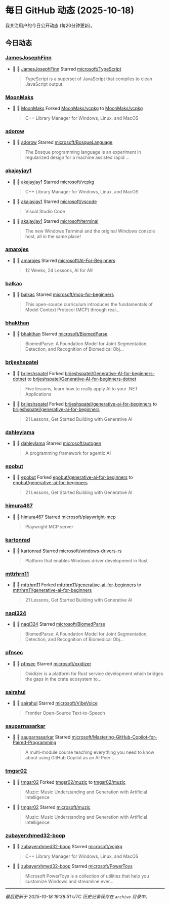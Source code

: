 # 每日 GitHub 动态 (2025-10-18)

我关注用户的今日公开动态 (每20分钟更新)。

## 今日动态

### [JamesJosephFinn](https://github.com/JamesJosephFinn)
- 🌟 👤 [JamesJosephFinn](https://github.com/JamesJosephFinn) Starred [microsoft/TypeScript](https://github.com/microsoft/TypeScript)
  > TypeScript is a superset of JavaScript that compiles to clean JavaScript output.

### [MoonMaks](https://github.com/MoonMaks)
- 🍴 👤 [MoonMaks](https://github.com/MoonMaks) Forked [MoonMaks/vcpkg](https://github.com/MoonMaks/vcpkg) to [MoonMaks/vcpkg](https://github.com/MoonMaks/vcpkg)
  > C++ Library Manager for Windows, Linux, and MacOS

### [adorow](https://github.com/adorow)
- 🌟 👤 [adorow](https://github.com/adorow) Starred [microsoft/BosqueLanguage](https://github.com/microsoft/BosqueLanguage)
  > The Bosque programming language is an experiment in regularized design for a machine assisted rapid ...

### [akajayjay1](https://github.com/akajayjay1)
- 🌟 👤 [akajayjay1](https://github.com/akajayjay1) Starred [microsoft/vcpkg](https://github.com/microsoft/vcpkg)
  > C++ Library Manager for Windows, Linux, and MacOS
- 🌟 👤 [akajayjay1](https://github.com/akajayjay1) Starred [microsoft/vscode](https://github.com/microsoft/vscode)
  > Visual Studio Code
- 🌟 👤 [akajayjay1](https://github.com/akajayjay1) Starred [microsoft/terminal](https://github.com/microsoft/terminal)
  > The new Windows Terminal and the original Windows console host, all in the same place!

### [amarojes](https://github.com/amarojes)
- 🌟 👤 [amarojes](https://github.com/amarojes) Starred [microsoft/AI-For-Beginners](https://github.com/microsoft/AI-For-Beginners)
  > 12 Weeks, 24 Lessons, AI for All!

### [balkac](https://github.com/balkac)
- 🌟 👤 [balkac](https://github.com/balkac) Starred [microsoft/mcp-for-beginners](https://github.com/microsoft/mcp-for-beginners)
  > This open-source curriculum introduces the fundamentals of Model Context Protocol (MCP) through real...

### [bhakthan](https://github.com/bhakthan)
- 🌟 👤 [bhakthan](https://github.com/bhakthan) Starred [microsoft/BiomedParse](https://github.com/microsoft/BiomedParse)
  > BiomedParse: A Foundation Model for Joint Segmentation, Detection, and Recognition of Biomedical Obj...

### [brijeshspatel](https://github.com/brijeshspatel)
- 🍴 👤 [brijeshspatel](https://github.com/brijeshspatel) Forked [brijeshspatel/Generative-AI-for-beginners-dotnet](https://github.com/brijeshspatel/Generative-AI-for-beginners-dotnet) to [brijeshspatel/Generative-AI-for-beginners-dotnet](https://github.com/brijeshspatel/Generative-AI-for-beginners-dotnet)
  > Five lessons, learn how to really apply AI to your .NET Applications
- 🍴 👤 [brijeshspatel](https://github.com/brijeshspatel) Forked [brijeshspatel/generative-ai-for-beginners](https://github.com/brijeshspatel/generative-ai-for-beginners) to [brijeshspatel/generative-ai-for-beginners](https://github.com/brijeshspatel/generative-ai-for-beginners)
  > 21 Lessons, Get Started Building with Generative AI 

### [dahleylama](https://github.com/dahleylama)
- 🌟 👤 [dahleylama](https://github.com/dahleylama) Starred [microsoft/autogen](https://github.com/microsoft/autogen)
  > A programming framework for agentic AI

### [epobut](https://github.com/epobut)
- 🍴 👤 [epobut](https://github.com/epobut) Forked [epobut/generative-ai-for-beginners](https://github.com/epobut/generative-ai-for-beginners) to [epobut/generative-ai-for-beginners](https://github.com/epobut/generative-ai-for-beginners)
  > 21 Lessons, Get Started Building with Generative AI 

### [himura467](https://github.com/himura467)
- 🌟 👤 [himura467](https://github.com/himura467) Starred [microsoft/playwright-mcp](https://github.com/microsoft/playwright-mcp)
  > Playwright MCP server

### [kartonrad](https://github.com/kartonrad)
- 🌟 👤 [kartonrad](https://github.com/kartonrad) Starred [microsoft/windows-drivers-rs](https://github.com/microsoft/windows-drivers-rs)
  > Platform that enables Windows driver development in Rust

### [mttrhrn11](https://github.com/mttrhrn11)
- 🍴 👤 [mttrhrn11](https://github.com/mttrhrn11) Forked [mttrhrn11/generative-ai-for-beginners](https://github.com/mttrhrn11/generative-ai-for-beginners) to [mttrhrn11/generative-ai-for-beginners](https://github.com/mttrhrn11/generative-ai-for-beginners)
  > 21 Lessons, Get Started Building with Generative AI 

### [naqi324](https://github.com/naqi324)
- 🌟 👤 [naqi324](https://github.com/naqi324) Starred [microsoft/BiomedParse](https://github.com/microsoft/BiomedParse)
  > BiomedParse: A Foundation Model for Joint Segmentation, Detection, and Recognition of Biomedical Obj...

### [pfnsec](https://github.com/pfnsec)
- 🌟 👤 [pfnsec](https://github.com/pfnsec) Starred [microsoft/oxidizer](https://github.com/microsoft/oxidizer)
  > Oxidizer is a platform for Rust service development which bridges the gaps in the crate ecosystem to...

### [sairahul](https://github.com/sairahul)
- 🌟 👤 [sairahul](https://github.com/sairahul) Starred [microsoft/VibeVoice](https://github.com/microsoft/VibeVoice)
  > Frontier Open-Source Text-to-Speech

### [sauparnasarkar](https://github.com/sauparnasarkar)
- 🌟 👤 [sauparnasarkar](https://github.com/sauparnasarkar) Starred [microsoft/Mastering-GitHub-Copilot-for-Paired-Programming](https://github.com/microsoft/Mastering-GitHub-Copilot-for-Paired-Programming)
  > A multi-module course teaching everything you need to know about using GitHub Copilot as an AI Peer ...

### [tmgsr02](https://github.com/tmgsr02)
- 🍴 👤 [tmgsr02](https://github.com/tmgsr02) Forked [tmgsr02/muzic](https://github.com/tmgsr02/muzic) to [tmgsr02/muzic](https://github.com/tmgsr02/muzic)
  > Muzic: Music Understanding and Generation with Artificial Intelligence
- 🌟 👤 [tmgsr02](https://github.com/tmgsr02) Starred [microsoft/muzic](https://github.com/microsoft/muzic)
  > Muzic: Music Understanding and Generation with Artificial Intelligence

### [zubayerxhmed32-boop](https://github.com/zubayerxhmed32-boop)
- 🌟 👤 [zubayerxhmed32-boop](https://github.com/zubayerxhmed32-boop) Starred [microsoft/vcpkg](https://github.com/microsoft/vcpkg)
  > C++ Library Manager for Windows, Linux, and MacOS
- 🌟 👤 [zubayerxhmed32-boop](https://github.com/zubayerxhmed32-boop) Starred [microsoft/PowerToys](https://github.com/microsoft/PowerToys)
  > Microsoft PowerToys is a collection of utilities that help you customize Windows and streamline ever...


---
*最后更新于 2025-10-18 19:38:51 UTC*
*历史记录保存在 `archive` 目录中。*

